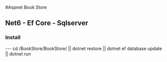 #Aspnet Book Store
## Net6 - Ef Core - Sqlserver
### Install
--- cd /BookStore/BookStore/ || dotnet restore || dotnet ef database update || dotnet run

